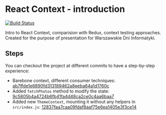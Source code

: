 # React Context - introduction

[![Build Status](https://travis-ci.org/tfiechowski/meetjs-wdi-context.svg?branch=master)](https://travis-ci.org/tfiechowski/meetjs-wdi-context)

Intro to React Context, comparision with Redux, context testing approaches.
Created for the purpose of presentation for Warszawskie Dni Informatyki.

## Steps

You can checkout the project at different commits to have a step-by-step experience:

- Barebone context, different consumer techniques: [ab7ffde1e6890fd313189462a8eeba64a1d1760c](https://github.com/tfiechowski/meetjs-wdi-context/tree/ab7ffde1e6890fd313189462a8eeba64a1d1760c)
- Added `fetchPhotos` method to modify the state: [9c5805b4a4724b6fb41fa4d48ca2ce0c4aa6baa7](https://github.com/tfiechowski/meetjs-wdi-context/tree/9c5805b4a4724b6fb41fa4d48ca2ce0c4aa6baa7)
- Added new `ThemeContext`, mounting it without any helpers in `src/index.js`: [12837faa7caa09fdaf8aaf75e6ea1405e3f3ce14](https://github.com/tfiechowski/meetjs-wdi-context/tree/12837faa7caa09fdaf8aaf75e6ea1405e3f3ce14)
